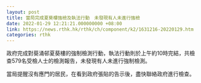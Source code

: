 ```yaml
---
layout: post
title: 當局完成夏葵樓強檢及執法行動　未發現有人未進行強檢
date: 2022-01-29 12:21:21.000000000 +08:00
link: https://news.rthk.hk/rthk/ch/component/k2/1631216-20220129.htm
categories: rthk
---
```


政府完成對葵涌邨夏葵樓的強制檢測行動，執法行動則於上午約10時完結，共檢查579名受檢人士的檢測報告，未發現有人未進行強制檢測。
 
當局提醒沒有應門的居民，在看到政府張貼的告示後，盡快聯絡政府進行檢查。
